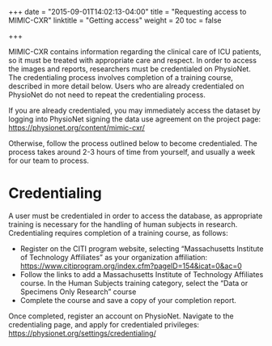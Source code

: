 +++
date = "2015-09-01T14:02:13-04:00"
title = "Requesting access to MIMIC-CXR"
linktitle = "Getting access"
weight = 20
toc = false

+++

MIMIC-CXR contains information regarding the clinical care of ICU patients, so it must be treated with appropriate care and respect.
In order to access the images and reports, researchers must be credentialed on PhysioNet.
The credentialing process involves completion of a training course, described in more detail below.
Users who are already credentialed on PhysioNet do not need to repeat the credentialing process.

If you are already credentialed, you may immediately access the dataset by logging into PhysioNet signing the data use agreement on the project page: https://physionet.org/content/mimic-cxr/

Otherwise, follow the process outlined below to become credentialed. The process takes around 2-3 hours of time from yourself, and usually a week for our team to process.

# Credentialing

A user must be credentialed in order to access the database, as appropriate training is necessary for the handling of human subjects in research.
Credentialing requires completion of a training course, as follows:

- Register on the CITI program website, selecting “Massachusetts Institute of Technology Affiliates” as your organization affiliation: https://www.citiprogram.org/index.cfm?pageID=154&icat=0&ac=0
- Follow the links to add a Massachusetts Institute of Technology Affiliates course. In the Human Subjects training category, select the “Data or Specimens Only Research” course
- Complete the course and save a copy of your completion report.

Once completed, register an account on PhysioNet. Navigate to the credentialing page, and apply for credentialed privileges: https://physionet.org/settings/credentialing/